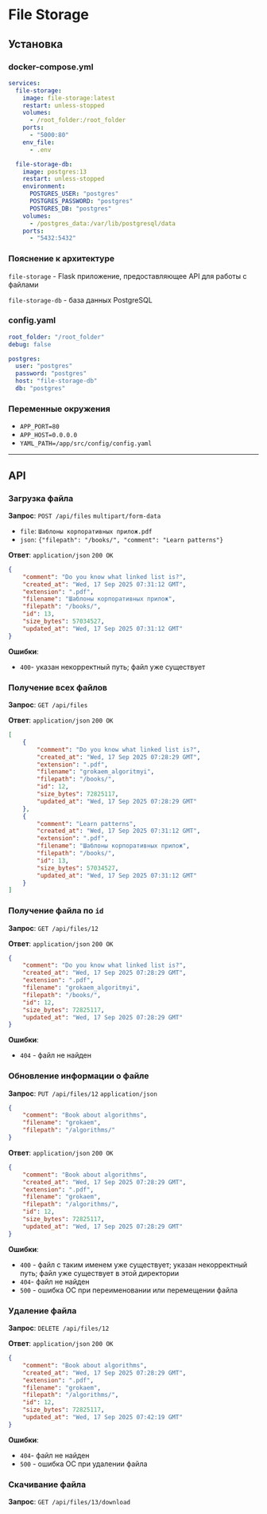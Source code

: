 # File Storage

## Установка

### docker-compose.yml
```yaml
services:
  file-storage:
    image: file-storage:latest
    restart: unless-stopped
    volumes:
      - /root_folder:/root_folder
    ports:
      - "5000:80"
    env_file:
      - .env

  file-storage-db:
    image: postgres:13
    restart: unless-stopped
    environment:
      POSTGRES_USER: "postgres"
      POSTGRES_PASSWORD: "postgres"
      POSTGRES_DB: "postgres"
    volumes:
      - /postgres_data:/var/lib/postgresql/data
    ports:
      - "5432:5432"
```

### Пояснение к архитектуре
`file-storage` - Flask приложение, предоставляющее API для работы с файлами

`file-storage-db` - база данных PostgreSQL 

### config.yaml
```yaml
root_folder: "/root_folder"
debug: false

postgres:
  user: "postgres"
  password: "postgres"
  host: "file-storage-db"
  db: "postgres"
```

### Переменные окружения
- `APP_PORT=80`
- `APP_HOST=0.0.0.0`
- `YAML_PATH=/app/src/config/config.yaml`

---

## API
### Загрузка файла
**Запрос**: `POST /api/files` `multipart/form-data`
- `file`: `Шаблоны корпоративных прилож.pdf`
- `json`: `{"filepath": "/books/", "comment": "Learn patterns"}` 

**Ответ**: `application/json` `200 OK`
```json
{
    "comment": "Do you know what linked list is?",
    "created_at": "Wed, 17 Sep 2025 07:31:12 GMT",
    "extension": ".pdf",
    "filename": "Шаблоны корпоративных прилож",
    "filepath": "/books/",
    "id": 13,
    "size_bytes": 57034527,
    "updated_at": "Wed, 17 Sep 2025 07:31:12 GMT"
}
```

**Ошибки**:
- `400`- указан некорректный путь; файл уже существует

### Получение всех файлов
**Запрос**: `GET /api/files`

**Ответ**: `application/json` `200 OK`
```json
[
    {
        "comment": "Do you know what linked list is?",
        "created_at": "Wed, 17 Sep 2025 07:28:29 GMT",
        "extension": ".pdf",
        "filename": "grokaem_algoritmyi",
        "filepath": "/books/",
        "id": 12,
        "size_bytes": 72825117,
        "updated_at": "Wed, 17 Sep 2025 07:28:29 GMT"
    },
    {
        "comment": "Learn patterns",
        "created_at": "Wed, 17 Sep 2025 07:31:12 GMT",
        "extension": ".pdf",
        "filename": "Шаблоны корпоративных прилож",
        "filepath": "/books/",
        "id": 13,
        "size_bytes": 57034527,
        "updated_at": "Wed, 17 Sep 2025 07:31:12 GMT"
    }
]
```
### Получение файла по `id`
**Запрос**: `GET /api/files/12`

**Ответ**: `application/json` `200 OK`
```json
{
    "comment": "Do you know what linked list is?",
    "created_at": "Wed, 17 Sep 2025 07:28:29 GMT",
    "extension": ".pdf",
    "filename": "grokaem_algoritmyi",
    "filepath": "/books/",
    "id": 12,
    "size_bytes": 72825117,
    "updated_at": "Wed, 17 Sep 2025 07:28:29 GMT"
}
```

**Ошибки**:
- `404` - файл не найден

### Обновление информации о файле
**Запрос**: `PUT /api/files/12` `application/json`
```json
{
    "comment": "Book about algorithms",
    "filename": "grokaem",
    "filepath": "/algorithms/"
}
```

**Ответ**: `application/json` `200 OK`
```json
{
    "comment": "Book about algorithms",
    "created_at": "Wed, 17 Sep 2025 07:28:29 GMT",
    "extension": ".pdf",
    "filename": "grokaem",
    "filepath": "/algorithms/",
    "id": 12,
    "size_bytes": 72825117,
    "updated_at": "Wed, 17 Sep 2025 07:28:29 GMT"
}
```

**Ошибки**:
- `400` - файл с таким именем уже существует; указан некорректный путь; файл уже существует в этой директории 
- `404`- файл не найден
- `500` - ошибка ОС при переименовании или перемещении файла

### Удаление файла
**Запрос**: `DELETE /api/files/12`

**Ответ**: `application/json` `200 OK`
```json
{
    "comment": "Book about algorithms",
    "created_at": "Wed, 17 Sep 2025 07:28:29 GMT",
    "extension": ".pdf",
    "filename": "grokaem",
    "filepath": "/algorithms/",
    "id": 12,
    "size_bytes": 72825117,
    "updated_at": "Wed, 17 Sep 2025 07:42:19 GMT"
}
```

**Ошибки**: 
- `404`- файл не найден
- `500` - ошибка ОС при удалении файла

### Скачивание файла
**Запрос**: `GET /api/files/13/download`